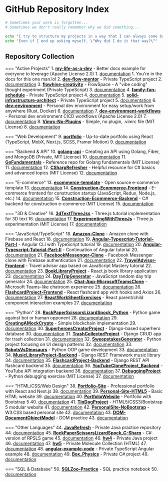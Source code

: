 # GitHub Repository Index

```bash
# Sometimes your work is forgotten...
# Sometimes we don't really remember why we did something...

echo "I try to structure my projects in a way that I can always come back to them some day."
echo "Even if I end up asking myself, \"Why did I do it that way?\""
```

## Repository Collection

=== "Active Projects"
    1. **[my-life-as-a-dev](https://github.com/BA-CalderonMorales/my-life-as-a-dev)** - Better docs example for everyone to leverage (Apache License 2.0)
        1. [documentation](./my_life_as_a_dev/index.md)
        1. You're in the docs for this one man.lol
    2. **[dev-flow-mentor](https://github.com/BA-CalderonMorales/dev-flow-mentor)** - Private TypeScript project
        2. [documentation](./dev_flow_mentor/index.md)
    3. **[flowhive-creativity](https://github.com/BA-CalderonMorales/flowhive-creativity)** - FlowSpace - A "vibe coding" thought experiment (Private TypeScript)
        3. [documentation](./flowhive_creativity/index.md)
    4. **[family-fun-schedule](https://github.com/BA-CalderonMorales/family-fun-schedule)** - Private TypeScript project
        4. [documentation](./family_fun_schedule/index.md)
    5. **[solid-infrastructure-architect](https://github.com/BA-CalderonMorales/solid-infrastructure-architect)** - Private TypeScript project
        5. [documentation](./solid_infrastructure_architect/index.md)
    6. **[dev-environment](https://github.com/BA-CalderonMorales/dev-environment)** - Personal dev environment for easy setup/work from anywhere (Rust, Docker)
        6. [documentation](./dev_environment/index.md)
    7. **[dev-environment-workflows](https://github.com/BA-CalderonMorales/dev-environment-workflows)** - Personal dev environment CICD workflows (Apache License 2.0)
        7. [documentation](./dev_environment_workflows/index.md)
    8. **[Vimrc-No-Plugins](https://github.com/BA-CalderonMorales/Vimrc-No-Plugins)** - Simple, no plugin, .vimrc file (MIT License)
        8. [documentation](./vimrc_no_plugins/index.md)

=== "Web Development"
    9. **[portfolio](https://github.com/BA-CalderonMorales/portfolio)** - Up-to-date portfolio using React (TypeScript, MobX, Next.js, SCSS, Framer Motion)
        9. [documentation](./portfolio/index.md)

=== "Backend & API"
    10. **[golang-api](https://github.com/BA-CalderonMorales/golang-api)** - Creating an API using Golang, Fiber, and MongoDB (Private, MIT License)
        10. [documentation](./golang_api/index.md)
    11. **[GoFundamentals](https://github.com/BA-CalderonMorales/GoFundamentals)** - Reference repo for Golang fundamentals (MIT License)
        11. [documentation](./gofundamentals/index.md)
    12. **[CSharpRefresher](https://github.com/BA-CalderonMorales/CSharpRefresher)** - Helpful resource for C# basics and advanced topics (MIT License)
        12. [documentation](./csharprefresher/index.md)

=== "E-commerce"
    13. **[ecommerce-template](https://github.com/BA-CalderonMorales/ecommerce-template)** - Open source e-commerce template
        13. [documentation](./ecommerce_template/index.md)
    14. **[Construction-Ecommerce-Frontend](https://github.com/BA-CalderonMorales/Construction-Ecommerce-Frontend)** - E-commerce frontend for construction startup (JavaScript, Redux, Node.js, etc.)
        14. [documentation](./construction_ecommerce_frontend/index.md)
    15. **[Construction-Ecommerce-Backend](https://github.com/BA-CalderonMorales/Construction-Ecommerce-Backend)** - C# backend for construction e-commerce (MIT License)
        15. [documentation](./construction_ecommerce_backend/index.md)

=== "3D & Creative"
    16. **[3dTextThreeJss](https://github.com/BA-CalderonMorales/3dTextThreeJss)** - Three.js tutorial implementation for 3D text
        16. [documentation](./3dtextthreejss/index.md)
    17. **[ExperimentingWithThreeJs](https://github.com/BA-CalderonMorales/ExperimentingWithThreeJs)** - Three.js experimentation (MIT License)
        17. [documentation](./experimentingwiththreejs/index.md)

=== "JavaScript/TypeScript"
    18. **[Amazon-Clone](https://github.com/BA-CalderonMorales/Amazon-Clone)** - Amazon clone with Firebase and React
        18. [documentation](./amazon_clone/index.md)
    19. **[Angular-Typescript-Tutorial-Part-I](https://github.com/BA-CalderonMorales/Angular-Typescript-Tutorial-Part-I)** - Angular CLI with TypeScript tutorial
        19. [documentation](./angular_typescript_tutorial_part_i/index.md)
    20. **[Angular-Typescript-Tutorial-Part-II](https://github.com/BA-CalderonMorales/Angular-Typescript-Tutorial-Part-II)** - Continuation of Angular tutorial
        20. [documentation](./angular_typescript_tutorial_part_ii/index.md)
    21. **[FacebookMessenger-Clone](https://github.com/BA-CalderonMorales/FacebookMessenger-Clone)** - Facebook Messenger clone with Firebase authentication
        21. [documentation](./facebookmessenger_clone/index.md)
    22. **[TravelAdvisor-Frontend](https://github.com/BA-CalderonMorales/TravelAdvisor-Frontend)** - Travel advisor app based on JavaScript Mastery tutorial
        22. [documentation](./traveladvisor_frontend/index.md)
    23. **[BookLibraryProject](https://github.com/BA-CalderonMorales/BookLibraryProject)** - React.js book library application
        23. [documentation](./booklibraryproject/index.md)
    24. **[DayTripGenerator](https://github.com/BA-CalderonMorales/DayTripGenerator)** - JavaScript random day trip generator
        24. [documentation](./daytripgenerator/index.md)
    25. **[Chat-App-MicrosoftTeamsClone](https://github.com/BA-CalderonMorales/Chat-App-MicrosoftTeamsClone)** - Microsoft Teams-like chatroom experience
        25. [documentation](./chat_app_microsoftteamsclone/index.md)
    26. **[FlashcardProject-Frontend](https://github.com/BA-CalderonMorales/FlashcardProject-Frontend)** - React flashcard app with hooks and Axios
        26. [documentation](./flashcardproject_frontend/index.md)
    27. **[ReactWorkSheetExercises](https://github.com/BA-CalderonMorales/ReactWorkSheetExercises)** - React parent/child component interaction examples
        27. [documentation](./reactworksheetexercises/index.md)

=== "Python"
    28. **[RockPaperScissorsLizardSpock_Python](https://github.com/BA-CalderonMorales/RockPaperScissorsLizardSpock_Python)** - Python game against bot or human opponent
        28. [documentation](./rockpaperscissorslizardspock_python/index.md)
    29. **[CreatingAMockCrypto](https://github.com/BA-CalderonMorales/CreatingAMockCrypto)** - Simple blockchain implementation
        29. [documentation](./creatingamockcrypto/index.md)
    30. **[SuperheroesCreatorProject](https://github.com/BA-CalderonMorales/SuperheroesCreatorProject)** - Django-based superhero database
        30. [documentation](./superheroescreatorproject/index.md)
    31. **[TrashCollectorProject](https://github.com/BA-CalderonMorales/TrashCollectorProject)** - Django CRUD app for trash collection
        31. [documentation](./trashcollectorproject/index.md)
    32. **[SweepstakesGenerator](https://github.com/BA-CalderonMorales/SweepstakesGenerator)** - Python project focusing on UI design patterns
        32. [documentation](./sweepstakesgenerator/index.md)
    33. **[RobotsVsDinosaurs](https://github.com/BA-CalderonMorales/RobotsVsDinosaurs)** - Python OOP game development
        33. [documentation](./robotsvsdinosaurs/index.md)
    34. **[MusicLibraryProject-Backend](https://github.com/BA-CalderonMorales/MusicLibraryProject-Backend)** - Django REST Framework music library
        34. [documentation](./musiclibraryproject_backend/index.md)
    35. **[FlashcardProject-Backend](https://github.com/BA-CalderonMorales/FlashcardProject-Backend)** - Django REST API flashcard backend
        35. [documentation](./flashcardproject_backend/index.md)
    36. **[YouTubeCloneProject_Backend](https://github.com/BA-CalderonMorales/YouTubeCloneProject_Backend)** - YouTube API integration backend
        36. [documentation](./youtubecloneproject_backend/index.md)
    37. **[DebuggingProject](https://github.com/BA-CalderonMorales/DebuggingProject)** - Python debugging exercise (MIT License)
        37. [documentation](./debuggingproject/index.md)

=== "HTML/CSS/Web Design"
    38. **[Portfolio-Site](https://github.com/BA-CalderonMorales/Portfolio-Site)** - Professional portfolio with React and Next.js
        38. [documentation](./portfolio_site/index.md)
    39. **[Personal-Site-HTML5](https://github.com/BA-CalderonMorales/Personal-Site-HTML5)** - Basic HTML website
        39. [documentation](./personal_site_html5/index.md)
    40. **[PortfolioWebsite](https://github.com/BA-CalderonMorales/PortfolioWebsite)** - Portfolio with Bootstrap 5
        40. [documentation](./portfoliowebsite/index.md)
    41. **[TinDogProject](https://github.com/BA-CalderonMorales/TinDogProject)** - HTML5/CSS3/Bootstrap 5 modular website
        41. [documentation](./tindogproject/index.md)
    42. **[PersonalSite-NoBootsrap](https://github.com/BA-CalderonMorales/PersonalSite-NoBootsrap)** - W3.CSS based personal site
        42. [documentation](./personalsite_nobootsrap/index.md)
    43. **[DOM-DocumentObjectModel](https://github.com/BA-CalderonMorales/DOM-DocumentObjectModel)** - DOM practice
        43. [documentation](./dom_documentobjectmodel/index.md)

=== "Other Languages"
    44. **[JavaRefresh](https://github.com/BA-CalderonMorales/JavaRefresh)** - Private Java practice repository
        44. [documentation](./javarefresh/index.md)
    45. **[RockPaperScissorsLizardSpock_C-Sharp](https://github.com/BA-CalderonMorales/RockPaperScissorsLizardSpock_C-Sharp)** - C# version of RPSLS game
        45. [documentation](./rockpaperscissorslizardspock_c_sharp/index.md)
    46. **[hw4](https://github.com/BA-CalderonMorales/hw4)** - Private Java project
        46. [documentation](./hw4/index.md)
    47. **[hw5](https://github.com/BA-CalderonMorales/hw5)** - Private Molecule Collection (HTML)
        47. [documentation](./hw5/index.md)
    48. **[angular-example-code](https://github.com/BA-CalderonMorales/angular-example-code)** - Private TypeScript Angular example
        48. [documentation](./angular_example_code/index.md)
    49. **[Box_Physics](https://github.com/BA-CalderonMorales/Box_Physics)** - Private C# project
        49. [documentation](./box_physics/index.md)

=== "SQL & Database"
    50. **[SQLZoo-Practice](https://github.com/BA-CalderonMorales/SQLZoo-Practice)** - SQL practice notebook
        50. [documentation](./sqlzoo_practice/index.md)
